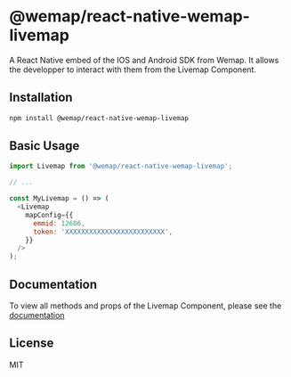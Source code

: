 # @wemap/react-native-wemap-livemap

A React Native embed of the IOS and Android SDK from Wemap.
It allows the developper to interact with them from the Livemap Component.

## Installation

```sh
npm install @wemap/react-native-wemap-livemap
```

## Basic Usage

```js
import Livemap from '@wemap/react-native-wemap-livemap';

// ...

const MyLivemap = () => (
  <Livemap
    mapConfig={{
      emmid: 12606,
      token: 'XXXXXXXXXXXXXXXXXXXXXXXXX',
    }}
  />
);
```

## Documentation

To view all methods and props of the Livemap Component, please see the [documentation](https://developers.getwemap.com/docs/react-native/livemap)

## License

MIT
